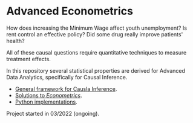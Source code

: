 # Advanced Econometrics

How does increasing the Minimum Wage affect youth unemployment? Is rent control an effective policy? Did some drug really improve patients' health?

All of these causal questions require quantitative techniques to measure treatment effects.

In this repository several statistical properties are derived for Advanced Data Analytics, specifically for Causal Inference.

- [General framework for Causla Inference](https://github.com/jose-jaen/Advanced-Econometrics/blob/main/Algorithms/Causal_Inference.pdf).
- [Solutions to *Econometrics*](https://github.com/jose-jaen/Advanced-Econometrics/tree/main/Econometric%20Theory).
- [Python implementations](https://github.com/jose-jaen/Advanced-Econometrics/tree/main/Algorithms).

Project started in 03/2022 (ongoing).
